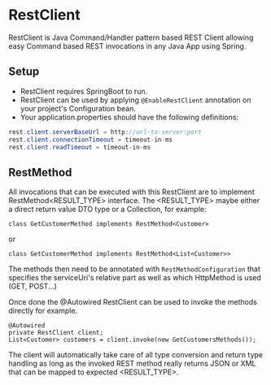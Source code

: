 # RestClient #

RestClient is Java Command/Handler pattern based REST Client allowing easy Command based REST invocations in any Java App using Spring.

## Setup ##

* RestClient requires SpringBoot to run.
* RestClient can be used by applying `@EnableRestClient` annotation on your project's Configuration bean.
* Your application.properties should have the following definitions:

```java
rest.client.serverBaseUrl = http://url-to-server:port
rest.client.connectionTimeout = timeout-in-ms
rest.client.readTimeout = timeout-in-ms
```

## RestMethod ##

All invocations that can be executed with this RestClient are to implement RestMethod<RESULT_TYPE> interface. The <RESULT_TYPE> maybe either a direct return value DTO type or a Collection<DTO>, for example:

`class GetCustomerMethod implements RestMethod<Customer>`

or

`class GetCustomerMethod implements RestMethod<List<Customer>>`

The methods then need to be annotated with `RestMethodConfiguration` that specifies the serviceUri's relative part as well as which HttpMethod is used (GET, POST...)

Once done the @Autowired RestClient can be used to invoke the methods directly for example.

```
@Autowired
private RestClient client;
List<Customer> customers = client.invoke(new GetCustomersMethods());
```

The client will automatically take care of all type conversion and return type handling as long as the invoked REST method really returns JSON or XML that can be mapped to expected <RESULT_TYPE>.


